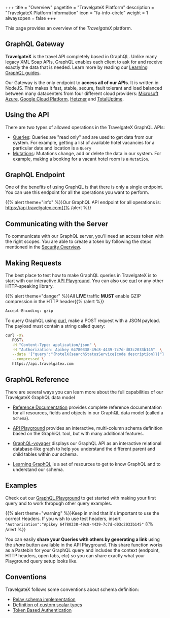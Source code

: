 +++
title = "Overview"
pagetitle = "TravelgateX Platform"
description = "TravelgateX Platform Information"
icon = "fa-info-circle"
weight = 1
alwaysopen = false
+++

This page provides an overview of the _TravelgateX_ platform.

## GraphQL Gateway

**TravelgateX** is the travel API completely based in GraphQL. Unlike many legacy XML Soap APIs, GraphQL enables each client to ask for and receive exactly the data that is needed. Learn more by reading our [Learning GraphQL guides](/learning-graphql/overview/#graphql-at-travelgatex).

Our Gateway is the only endpoint to **access all of our APIs**. It is written in NodeJS. This makes it fast, stable, secure, fault tolerant and load balanced between many datacenters from four different cloud providers: [Microsoft Azure](https://azure.microsoft.com/), [Google Cloud Platform](https://cloud.google.com/), [Hetzner](https://www.hetzner.de/) and [TotalUptime](http://totaluptime.com/).

## Using the API

There are two types of allowed operations in the TravelgateX GraphQL APIs:

* [Queries](/travelgatex/reference/schema/query/): Queries are "read only" and are used to get data from our system. For example, getting a list of available hotel vacancies for a particular date and location is a `Query`
* [Mutations](/travelgatex/reference/schema/mutation/): Mutations change, add or delete the data in our system. For example, making a booking for a vacant hotel room is a `Mutation`.

## GraphQL Endpoint

One of the benefits of using GraphQL is that there is only a single endpoint. You can use this endpoint for all the operations you want to perform.

{{% alert theme="info" %}}Our GraphQL API endpoint for all operations is: https://api.travelgatex.com{{% /alert %}}

## Communicating with the Server

To communicate with our GraphQL server, you'll need an access token with the right scopes. You are able to create a token by following the steps mentioned in the [Security Overview](/travelgatex/security/overview).

## Making Requests

The best place to test how to make GraphQL queries in TravelgateX is to start with our interactive [API Playground](https://api.travelgatex.com/). You can also use [curl](https://curl.haxx.se) or any other HTTP-speaking library.

{{% alert theme="danger" %}}All **LIVE** traffic **MUST** enable GZIP compression in the HTTP header{{% /alert %}}

```html
Accept-Encoding: gzip
```

To query GraphQL using [curl](https://curl.haxx.se), make a POST request with a JSON payload. The payload must contain a string called query:

```bash
curl -X\
   POST\
   -H "Content-Type: application/json" \
   -H "Authorization: Apikey 64780338-49c8-4439-7c7d-d03c2033b145"  \
   --data '{"query":"{hotelX{searchStatusService{code description}}}"}' \
   --compressed \
   https://api.travelgatex.com
```

## GraphQL Reference

There are several ways you can learn more about the full capabilities of our TravelgateX GraphQL data model

- [Reference Documentation](/travelgatex/reference/) provides complete reference documentation for all resources, fields and objects in our GraphQL data model (called a `Schema`).

- [API Playground](https://api.travelgatex.com) provides an interactive, multi-column schema definition based on the GraphiQL tool, but with many additional features.

- [GraphQL-voyager](https://api.travelgatex.com/voyager) displays our GraphQL API as an interactive relational database-like graph to help you understand the different parent and child tables within our schema.

- [Learning GraphQL](/learning-graphql/) is a set of resources to get to know GraphQL and to understand our schema.

## Examples

Check out our [GraphQL Playground](/getting-started/playground/) to get started with making your first query and to work thropugh other query examples.

{{% alert theme="warning" %}}Keep in mind that it's important to use the correct Headers. 
If you wish to use test headers, insert `"Authorization":"Apikey 64780338-49c8-4439-7c7d-d03c2033b145"`
{{% /alert %}}

You can easily **share your Queries with others by generating a link** using the _share_ button available in the API Playground. This share function works as a Pastebin for your GraphQL query and includes the context (endpoint, HTTP headers, open tabs, etc) so you can share exactly what your Playground query setup looks like.

## Conventions

TravelgateX follows some conventions about schema definition:

* [Relay schema implementation](https://facebook.github.io/relay/)
* [Definition of custom scalar types](/travelgatex/reference/scalars/)
* [Token Based Authentication](/travelgatex/security/overview/)
